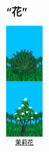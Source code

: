 # “花”  
<div style="display:inline-block"><div class="gamedatalist" style="text-align:center;;min-height:0px;"><div class="gamecard" style="width:100px; height:150px;"><a href="ChinaRosePlant.md" style="color:black"><img decoding="async" src="Sprite/ChinaRosePlant.png" class="cardimage" style="max-width:100px;max-height:150px;"><span style="font-size: 16.666666666666668px;">月季丛</span></a></div></div><div class="gamedatalist" style="text-align:center;;min-height:0px;"><div class="gamecard" style="width:100px; height:150px;"><a href="JasminePlant.md" style="color:black"><img decoding="async" src="Sprite/Jasmine.png" class="cardimage" style="max-width:100px;max-height:150px;"><span style="font-size: 16.666666666666668px;">茉莉花</span></a></div></div></div>  
  


<script>document.title="“花” - 卡牌生存百科 Card Survival Wiki";</script>